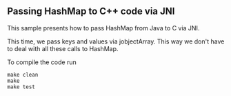 Passing HashMap to C++ code via JNI
---

This sample presents how to pass HashMap from Java to C via JNI.

This time, we pass keys and values via jobjectArray. This way
we don't have to deal with all these calls to HashMap.

To compile the code run

    make clean
    make 
    make test


